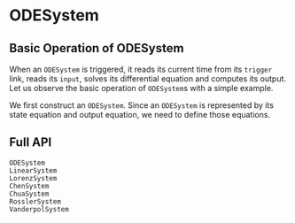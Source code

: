 # ODESystem

## Basic Operation of ODESystem 
When an `ODESystem` is triggered, it reads its current time from its `trigger` link, reads its `input`, solves its differential equation and computes its output. Let us observe the basic operation of `ODESystem`s with a simple example. 

We first construct an `ODESystem`. Since an `ODESystem` is represented by its state equation and output equation, we need to define those equations.


## Full API 
```@docs 
ODESystem 
LinearSystem 
LorenzSystem 
ChenSystem
ChuaSystem
RosslerSystem 
VanderpolSystem
```